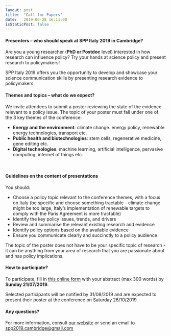 ```yaml
---
layout: post
title:  "Call for Papers"
date:   2019-06-28 16:11:00
isStaticPost: false
---
```


#### Presenters – who should speak at SPP Italy 2019 in Cambridge?

Are you a young researcher (__PhD or Postdoc__ level) interested in how research can influence policy? 
Try your hands at science policy and present research to policymakers!

SPP Italy 2019 offers you the opportunity to develop and showcase your science communication skills by presenting research evidence to policymakers. <br/>

#### Themes and topics – what do we expect?

We invite attendees to submit a poster reviewing the state of the evidence relevant to a policy issue. The topic of your poster must fall under one of the 3 key themes of the conference: 

* __Energy and the environment__: climate change. energy policy, renewable energy technologies, transport etc. 
* __Public health and biotechnologies__: stem cells, regenerative medicine, gene editing etc. 
* __Digital technologies__: machine learning, artificial intelligence, pervasive computing, internet of things etc. 

<br/>

#### Guidelines on the content of presentations

You should:
* Choose a policy topic relevant to the conference themes, with a focus on Italy (be specific and choose something tractable -  climate change might be too large, Italy’s implementation of renewable targets to comply with the Paris Agreement is more tractable)
* Identify the key policy issues, trends, and drivers
* Review and summarise the relevant existing research and evidence 
* Identify policy options based on the available evidence
* Ensure you communicate clearly and succinctly to a policy audience

The topic of the poster does not have to be your specific topic of research - it can be anything from your area of research that you are passionate about and has policy implications. <br/>

#### How to participate?

To participate, fill in [this online form](https://goo.gl/forms/Gt6H2bYdD0xSncHF2) with your abstract (max 300 words) by __Sunday 21/07/2019__.

Selected participants will be notified by 31/08/2019 and are expected to present their poster at the conference on Saturday 26/10/2019.<br/>

#### Any questions? 

For more information, consult [our website](https://spp2019.github.io/conference) or send an email to [spp2019.cambridge@gmail.com](mailto:spp2019.cambridge@gmail.com)